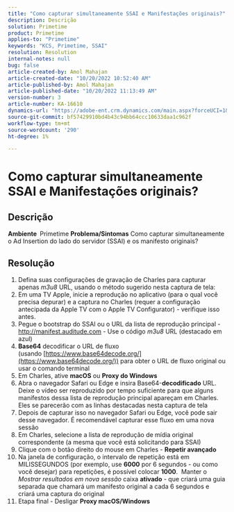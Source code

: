 ```yaml
---
title: "Como capturar simultaneamente SSAI e Manifestações originais?"
description: Descrição
solution: Primetime
product: Primetime
applies-to: "Primetime"
keywords: "KCS, Primetime, SSAI"
resolution: Resolution
internal-notes: null
bug: false
article-created-by: Amol Mahajan
article-created-date: "10/20/2022 10:52:40 AM"
article-published-by: Amol Mahajan
article-published-date: "10/20/2022 11:13:49 AM"
version-number: 3
article-number: KA-16610
dynamics-url: "https://adobe-ent.crm.dynamics.com/main.aspx?forceUCI=1&pagetype=entityrecord&etn=knowledgearticle&id=f16eb750-6550-ed11-bba2-00224808664b"
source-git-commit: bf57429910bd4b43c94bb64ccc10633daa1c962f
workflow-type: tm+mt
source-wordcount: '290'
ht-degree: 1%

---
```


# Como capturar simultaneamente SSAI e Manifestações originais?

## Descrição

<b>Ambiente </b>
Primetime
<b>Problema/Sintomas</b>
Como capturar simultaneamente o Ad Insertion do lado do servidor (SSAI) e os manifesto originais?




## Resolução


1. Defina suas configurações de gravação de Charles para capturar apenas *m3u8* URL, usando o método sugerido nesta captura de tela:
2. Em uma TV Apple, inicie a reprodução no aplicativo (para o qual você precisa depurar) e a captura no Charles (requer a configuração antecipada da Apple TV com o Apple TV Configurator) - verifique isso antes.
3. Pegue o bootstrap do SSAI ou o URL da lista de reprodução principal - http://manifest.auditude.com - Use o código *m3u8* URL (destacado em azul)
4. <b>Base64</b> decodificar o URL de fluxo (usando [https://www.base64decode.org/](https://www.base64decode.org/)) para obter o URL de fluxo original ou usar o comando terminal
5. Em Charles, ative <b>macOS</b> ou <b>Proxy do Windows</b>
6. Abra o navegador Safari ou Edge e insira Base64-<b>decodificado</b> URL. Deixe o vídeo ser reproduzido por tempo suficiente para que alguns manifestos dessa lista de reprodução principal apareçam em Charles. Eles se parecerão com as linhas destacadas nesta captura de tela
7. Depois de capturar isso no navegador Safari ou Edge, você pode sair desse navegador. É recomendável capturar esse fluxo em uma nova sessão
8. Em Charles, selecione a lista de reprodução de mídia original correspondente (a mesma que você está solicitando para SSAI)
9. Clique com o botão direito do mouse em Charles - <b>Repetir avançado</b>
10. Na janela de configuração, o intervalo de repetição está em MILISSEGUNDOS (por exemplo, use <b>6000</b> por 6 segundos - ou como você desejar) para repetições, é possível colocar <b>1000</b>.  Manter o *Mostrar resultados em nova sessão* caixa <b>ativado</b> - que criará uma guia separada que chamará um manifesto original a cada 6 segundos e criará uma captura do original
11. Etapa final - Desligar <b>Proxy macOS/Windows</b>

